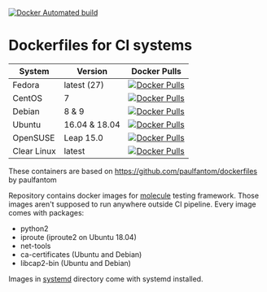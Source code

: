 [![Docker Automated build](https://img.shields.io/docker/automated/madeinoz/fedora-molecule.svg)](https://img.shields.io/docker/automated/madeinoz/fedora-molecule.svg)

# Dockerfiles for CI systems

| System | Version | Docker Pulls  |
| ------ | ------- | ------------- |
| Fedora | latest (27) | [![Docker Pulls](https://img.shields.io/docker/pulls/madeinoz/fedora-molecule.svg)](https://hub.docker.com/r/madeinoz/fedora-molecule) |
| CentOS | 7 | [![Docker Pulls](https://img.shields.io/docker/pulls/madeinoz/centos-molecule.svg)](https://hub.docker.com/r/madeinoz/centos-molecule) |
| Debian | 8 & 9 |[![Docker Pulls](https://img.shields.io/docker/pulls/paulfantom/debian-molecule.svg)](https://hub.docker.com/r/madeinoz/debian-molecule) |
| Ubuntu | 16.04 & 18.04 | [![Docker Pulls](https://img.shields.io/docker/pulls/madeinoz/ubuntu-molecule.svg)](https://hub.docker.com/r/madeinoz/ubuntu-molecule) |
| OpenSUSE | Leap 15.0 | [![Docker Pulls](https://img.shields.io/docker/pulls/madeinoz/opensuse-molecule.svg)](https://hub.docker.com/r/madeinoz/opensuse-molecule) |
| Clear Linux | latest | [![Docker Pulls](https://img.shields.io/docker/pulls/madeinoz/clearlinux-molecule.svg)](https://hub.docker.com/r/madeinoz/clearlinux-molecule) |

These containers are based on https://github.com/paulfantom/dockerfiles by paulfantom

Repository contains docker images for [molecule](https://github.com/metacloud/molecule) testing framework. Those images aren't supposed to run anywhere outside CI pipeline.
Every image comes with packages:
- python2
- iproute (iproute2 on Ubuntu 18.04)
- net-tools
- ca-certificates (Ubuntu and Debian)
- libcap2-bin (Ubuntu and Debian)

Images in [systemd](systemd) directory come with systemd installed.
